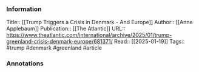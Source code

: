 
### Information
Title:: [[Trump Triggers a Crisis in Denmark - And Europe]]
Author:: [[Anne Applebaum]]
Publication:: [[The Atlantic]]
URL:: https://www.theatlantic.com/international/archive/2025/01/trump-greenland-crisis-denmark-europe/681371/
Read:: [[2025-01-19]]
Tags:: #trump #denmark #greenland
#article

### Annotations
